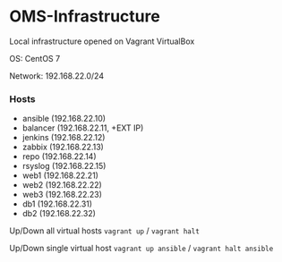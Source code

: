 # OMS-Infrastructure

Local infrastructure opened on Vagrant VirtualBox

OS: CentOS 7

Network: 192.168.22.0/24

### Hosts

- ansible (192.168.22.10)
- balancer (192.168.22.11, +EXT IP)
- jenkins (192.168.22.12)
- zabbix (192.168.22.13)
- repo (192.168.22.14)
- rsyslog (192.168.22.15)
- web1 (192.168.22.21)
- web2 (192.168.22.22)
- web3 (192.168.22.23)
- db1 (192.168.22.31)
- db2 (192.168.22.32)

Up/Down all virtual hosts ```vagrant up``` / ```vagrant halt```

Up/Down single virtual host ```vagrant up ansible``` / ```vagrant halt ansible```

